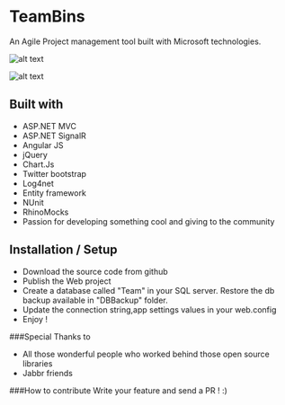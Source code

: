 TeamBins
========

An Agile Project management tool built with Microsoft technologies.


![alt text](https://f.cloud.github.com/assets/144469/2100571/faf145c4-8f49-11e3-8125-b781b5d4c52f.png "Issue listing")

![alt text](https://f.cloud.github.com/assets/144469/2100576/0584619c-8f4a-11e3-8c67-48ae551f7e32.png "Issue details")

Built with
-----------

* ASP.NET MVC
* ASP.NET SignalR
* Angular JS
* jQuery
* Chart.Js
* Twitter bootstrap
* Log4net
* Entity framework 
* NUnit
* RhinoMocks
* Passion for developing something cool and giving to the community


Installation / Setup
--------------
+ Download the source code from github
+ Publish the Web project
+ Create a database called "Team" in your SQL server. Restore the db backup available in "DBBackup" folder.
+ Update the connection string,app settings values in your web.config
+ Enjoy !

###Special Thanks to
* All those wonderful people who worked behind those open source libraries 
* Jabbr friends

###How to contribute
Write your feature and send a PR ! :)



    